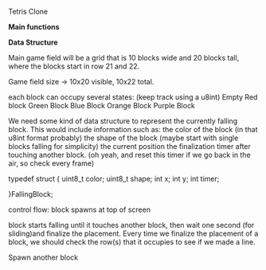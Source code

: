 Tetris Clone

**Main functions**



**Data Structure**

Main game field will be a grid that is 10 blocks wide and 20 blocks tall, where the blocks start in row 21 and 22.

Game field size -> 10x20 visible, 10x22 total.


each block can occupy several states: (keep track using a u8int)
Empty
Red block
Green Block
Blue Block
Orange Block
Purple Block


We need some kind of data structure to represent the currently falling block. This would include information such as:
the color of the block (in that u8int format probably)
the shape of the block (maybe start with single blocks falling for simplicity)
the current position
the finalization timer after touching another block. (oh yeah, and reset this timer if we go back in the air, so check every frame)

typedef struct {
	uint8_t color;
	uint8_t shape;
	int x;
	int y;
	int timer;

}FallingBlock;


control flow:
block spawns at top of screen

block starts falling until it touches another block, then wait one second (for sliding)and finalize the placement.
Every time we finalize the placement of a block, we should check the row(s) that it occupies to see if we made a line.

Spawn another block